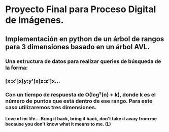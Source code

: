 # Proyecto Final para Proceso Digital de Imágenes.

## Implementación en python de un árbol de rangos para 3 dimensiones basado en un árbol AVL.  

### Una estructura de datos para realizar queries de búsqueda de la forma:
###	[x:x']**x**[y:y']**x**[z:z']**x**... 
### Con un tiempo de respuesta de O(log²(n) + k), donde k es el número de puntos que está dentro de ese rango. Para este caso utilizaremos tres dimensiones.

**Love of mi life... 
Bring it back, bring it back, don't take it away from me because you don't know what it means to me. (L)**